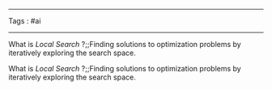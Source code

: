 ___
Tags : #ai
____

What is *Local Search* ?;;Finding solutions to optimization problems by iteratively exploring the search space. 

What is *Local Search* ?;;Finding solutions to optimization problems by iteratively exploring the search space. 